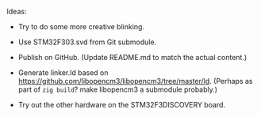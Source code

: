 Ideas:

- Try to do some more creative blinking.

- Use STM32F303.svd from Git submodule.

- Publish on GitHub.
  (Update README.md to match the actual content.)

- Generate linker.ld based on https://github.com/libopencm3/libopencm3/tree/master/ld.
  (Perhaps as part of `zig build`? make libopencm3 a submodule probably.)

- Try out the other hardware on the STM32F3DISCOVERY board.

